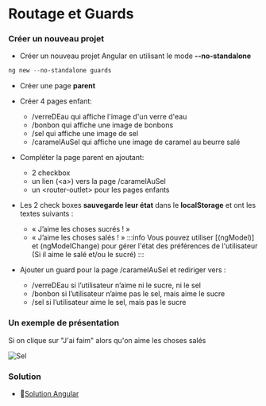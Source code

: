 # Routage et Guards

### Créer un nouveau projet
- Créer un nouveau projet Angular en utilisant le mode **--no-standalone**

```powershell
ng new --no-standalone guards
```

- Créer une page **parent**
- Créer 4 pages enfant:
    - /verreDEau qui affiche l'image d'un verre d'eau
    - /bonbon qui affiche une image de bonbons
    - /sel qui affiche une image de sel
    - /caramelAuSel qui affiche une image de caramel au beurre salé

- Compléter la page parent en ajoutant:
    - 2 checkbox
    - un lien (\<a\>) vers la page /caramelAuSel
    - un \<router-outlet\> pour les pages enfants

- Les 2 check boxes **sauvegarde leur état** dans le **localStorage** et ont les textes suivants :
    - « J’aime les choses sucrés ! »
    - « J’aime les choses salés ! »
:::info
Vous pouvez utiliser [(ngModel)] et (ngModelChange) pour gérer l'état des préférences de l'utilisateur (Si il aime le salé et/ou le sucré)
:::
- Ajouter un guard pour la page /caramelAuSel et rediriger vers :
    - /verreDEau si l’utilisateur n’aime ni le sucre, ni le sel
    - /bonbon si l’utilisateur n’aime pas le sel, mais aime le sucre
    - /sel si l’utilisateur aime le sel, mais pas le sucre

### Un exemple de présentation
Si on clique sur "J'ai faim" alors qu'on aime les choses salés

![Sel](/img/exercices/guards/sel.png)

### Solution
- 🔗[Solution Angular](https://github.com/CEM-420-5W5/ngGuards)
